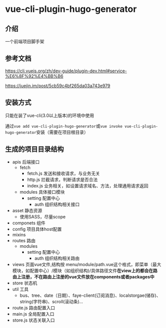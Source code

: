 # vue-cli-plugin-hugo-generator

## 介绍

一个前端项目脚手架

## 参考文档

https://cli.vuejs.org/zh/dev-guide/plugin-dev.html#service-%E6%8F%92%E4%BB%B6

https://juejin.im/post/5cb59c4bf265da03a743e979

## 安装方式

只能在装了vue-cli(3.0以上版本)的环境中使用

通过`vue add vue-cli-plugin-hugo-generator`或`vue invoke vue-cli-plugin-hugo-generator`安装（需要在项目根目录）

## 生成的项目目录结构

+ apis 后端接口
  + fetch
    + fetch.js 发送和接收请求，与业务无关
    + http.js 拦截请求，判断请求是否合法
    + index.js 业务相关，如设置请求域名、方法，处理通用请求返回
  + modules 具体接口模块
    + setting 配置中心
      + auth 组织结构相关接口
+ asset 静态资源
  + 使用SASS，尽量scope
+ componets 组件
+ config 项目具体host配置
+ mixins
+ routes 路由
  + modules
    + setting 配置中心
      + auth 组织结构相关路由
+ views 页面vue文件,结构按 menu/module/path.vue这个格式，即菜单（最大模块，如配置中心）/模块（如组织结构)/具体路径文件**在view上的都会在路由上注册，不在路由上注册的vue文件放在components或者packages中**
+ store 状态机
+ util 工具  
  + bus、tree、date（日期）、faye-client(订阅消息)、localstorgae(储存)、string(字符串)、scroll(滚动条)...
+ route.js 路由配置入口
+ main.js  全局配置入口
+ store.js 状态关联入口
